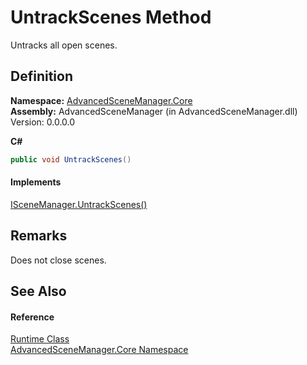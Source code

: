 # UntrackScenes Method


Untracks all open scenes.



## Definition
**Namespace:** <a href="N_AdvancedSceneManager_Core">AdvancedSceneManager.Core</a>  
**Assembly:** AdvancedSceneManager (in AdvancedSceneManager.dll) Version: 0.0.0.0

**C#**
``` C#
public void UntrackScenes()
```



#### Implements
<a href="M_AdvancedSceneManager_DependencyInjection_ISceneManager_UntrackScenes">ISceneManager.UntrackScenes()</a>  


## Remarks
Does not close scenes.

## See Also


#### Reference
<a href="T_AdvancedSceneManager_Core_Runtime">Runtime Class</a>  
<a href="N_AdvancedSceneManager_Core">AdvancedSceneManager.Core Namespace</a>  
